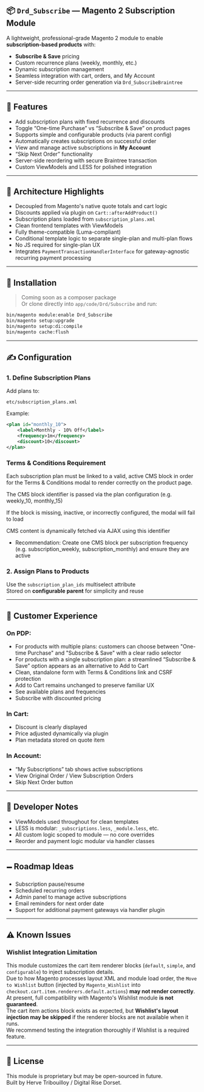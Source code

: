 ## 📦 `Drd_Subscribe` — Magento 2 Subscription Module

A lightweight, professional-grade Magento 2 module to enable **subscription-based products** with:

* **Subscribe & Save** pricing
* Custom recurrence plans (weekly, monthly, etc.)
* Dynamic subscription management
* Seamless integration with cart, orders, and My Account
* Server-side recurring order generation via `Drd_SubscribeBraintree`

---

## 🚀 Features

* Add subscription plans with fixed recurrence and discounts
* Toggle “One-time Purchase” vs “Subscribe & Save” on product pages
* Supports simple and configurable products (via parent config)
* Automatically creates subscriptions on successful order
* View and manage active subscriptions in **My Account**
* “Skip Next Order” functionality
* Server-side reordering with secure Braintree transaction
* Custom ViewModels and LESS for polished integration

---

## 🧱 Architecture Highlights

* Decoupled from Magento's native quote totals and cart logic
* Discounts applied via plugin on `Cart::afterAddProduct()`
* Subscription plans loaded from `subscription_plans.xml`
* Clean frontend templates with ViewModels
* Fully theme-compatible (Luma-compliant)
* Conditional template logic to separate single-plan and multi-plan flows
* No JS required for single-plan UX
* Integrates `PaymentTransactionHandlerInterface` for gateway-agnostic recurring payment processing

---

## 🔧 Installation

> Coming soon as a composer package  
> Or clone directly into `app/code/Drd/Subscribe` and run:

```bash
bin/magento module:enable Drd_Subscribe
bin/magento setup:upgrade
bin/magento setup:di:compile
bin/magento cache:flush
```

---

## ✍️ Configuration

### 1. Define Subscription Plans

Add plans to:

```
etc/subscription_plans.xml
```

Example:

```xml
<plan id="monthly_10">
    <label>Monthly - 10% Off</label>
    <frequency>1m</frequency>
    <discount>10</discount>
</plan>
```

### Terms & Conditions Requirement
Each subscription plan must be linked to a valid, active CMS block in order for the Terms & Conditions modal to render correctly on the product page.

The CMS block identifier is passed via the plan configuration (e.g. weekly_10, monthly_15)

If the block is missing, inactive, or incorrectly configured, the modal will fail to load

CMS content is dynamically fetched via AJAX using this identifier

- Recommendation: Create one CMS block per subscription frequency (e.g. subscription_weekly, subscription_monthly) and ensure they are active

### 2. Assign Plans to Products

Use the `subscription_plan_ids` multiselect attribute  
Stored on **configurable parent** for simplicity and reuse

---

## 👤 Customer Experience

### On PDP:

* For products with multiple plans: customers can choose between "One-time Purchase" and "Subscribe & Save" with a clear radio selector
* For products with a single subscription plan: a streamlined “Subscribe & Save” option appears as an alternative to Add to Cart
* Clean, standalone form with Terms & Conditions link and CSRF protection
* Add to Cart remains unchanged to preserve familiar UX
* See available plans and frequencies
* Subscribe with discounted pricing

### In Cart:

* Discount is clearly displayed
* Price adjusted dynamically via plugin
* Plan metadata stored on quote item

### In Account:

* “My Subscriptions” tab shows active subscriptions
* View Original Order / View Subscription Orders
* Skip Next Order button

---

## 🥪 Developer Notes

* ViewModels used throughout for clean templates
* LESS is modular: `_subscriptions.less`, `_module.less`, etc.
* All custom logic scoped to module — no core overrides
* Reorder and payment logic modular via handler classes

---

## 🗕️ Roadmap Ideas

* Subscription pause/resume
* Scheduled recurring orders
* Admin panel to manage active subscriptions
* Email reminders for next order date
* Support for additional payment gateways via handler plugin

---

## ⚠️ Known Issues

### Wishlist Integration Limitation

This module customizes the cart item renderer blocks (`default`, `simple`, and `configurable`) to inject subscription details.  
Due to how Magento processes layout XML and module load order, the `Move to Wishlist` button (injected by `Magento_Wishlist` into `checkout.cart.item.renderers.default.actions`) **may not render correctly**.  
At present, full compatibility with Magento's Wishlist module **is not guaranteed**.  
The cart item actions block exists as expected, but **Wishlist's layout injection may be skipped** if the renderer blocks are not available when it runs.  
We recommend testing the integration thoroughly if Wishlist is a required feature.

---

## 📅 License

This module is proprietary but may be open-sourced in future.  
Built by Herve Tribouilloy / Digital Rise Dorset.
